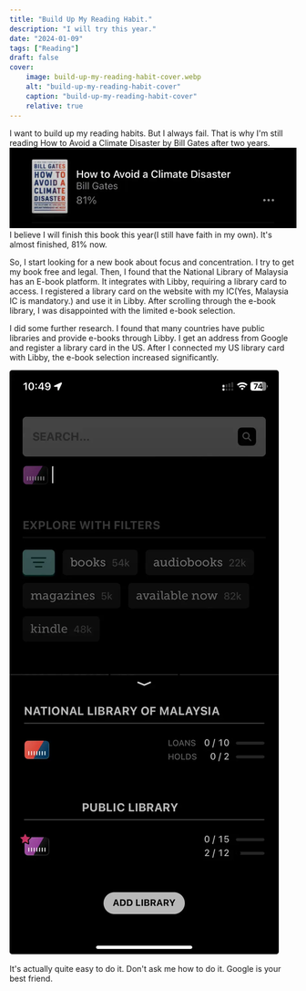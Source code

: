 ```yaml
---
title: "Build Up My Reading Habit."
description: "I will try this year."
date: "2024-01-09"
tags: ["Reading"]
draft: false
cover:
    image: build-up-my-reading-habit-cover.webp 
    alt: "build-up-my-reading-habit-cover"
    caption: "build-up-my-reading-habit-cover"
    relative: true
---
```


I want to build up my reading habits. But I always fail. That is why I'm still reading How to Avoid a Climate Disaster by Bill Gates after two years.  
![How to Avoid a Climate Disaster by Bill Gates my reading progress](how-to-avoid-a-climate-disaster-by-bill-gates-reading-progress.webp)
I believe I will finish this book this year(I still have faith in my own). It's almost finished, 81% now. 

So, I start looking for a new book about focus and concentration. I try to get my book free and legal. Then, I found that the National Library of Malaysia has an E-book platform. It integrates with Libby, requiring a library card to access. I registered a library card on the website with my IC(Yes, Malaysia IC is mandatory.) and use it in Libby. After scrolling through the e-book library, I was disappointed with the limited e-book selection.

I did some further research. I found that many countries have public libraries and provide e-books through Libby. I get an address from Google and register a library card in the US. After I connected my US library card with Libby, the e-book selection increased significantly.

![National Library of Malaysia and US Public Library in Libby](national-library-of-malaysia-us-public-library-in-libby.webp)

It's actually quite easy to do it. Don't ask me how to do it. Google is your best friend.